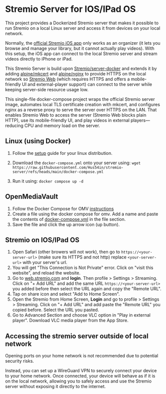 # Stremio Server for IOS/IPad OS
This project provides a Dockerized Stremio server that makes it possible to run Stremio on a local Linux server and access it from devices on your local network.

Normally, the [official Stremio iOS app](https://apps.apple.com/us/app/stremio-lite/id6741710156) only works as an organizer (it lets you browse and manage your library, but it cannot actually play videos). With this setup, the iOS app can connect to the local Stremio server and stream videos directly to iPhone or iPad.

This Stremio Server is build upon [Stremio/server-docker](https://github.com/Stremio/server-docker) and extends it by adding [alpine/mkcert](https://github.com/alpine-docker/multi-arch-docker-images) and [alpine/nginx](https://github.com/nginx/docker-nginx) to provide HTTPS on the local network so [Stremio Web](https://web.stremio.com/) (which requires HTTPS and offers a mobile-friendly UI and external-player support) can connect to the server while keeping server-side resource usage low.

This single-file docker-compose project wraps the official Stremio server image, automates local TLS certificate creation with mkcert, and configures nginx as a reverse proxy to serve the server over HTTPS on the LAN. That enables Stremio Web to access the server (Stremio Web blocks plain HTTP), use its mobile-friendly UI, and play videos in external players—reducing CPU and memory load on the server.

## Linux (using Docker) 
1. Follow the [setup](https://docs.docker.com/engine/install) guide for your linux distribution.

2. Download the `docker-compose.yml` onto your server using: 
`wget https://raw.githubusercontent.com/Hus54in/stremio-server/refs/heads/main/docker-compose.yml`

3. Run it using:
`docker compose up -d`

## OpenMediaVault 

1. Follow the Docker Compose for OMV [instructions](https://wiki.omv-extras.org/doku.php?id=omv6:omv6_plugins:docker_compose)
2. Create a file using the docker compose for omv. Add a name and paste the contents of [docker-compose.yml]() in the file section.
3. Save the file and click the up arrow icon (up button).

## Stremio on IOS/IPad OS
1. Open Safari (other browers will not work), then go to `https://<your-server-url>` (make sure its HTTPS and not http) replace `<your-server-url>` with your server's url.
2. You will get "This Connection is Not Private" error. Click on "visit this website", and reload the website.
3. Go to [web.stremio.com](https://web.stremio.com) and **login**. Then profile > Settings > Streaming. Click on "+ Add URL" and add the same URL `https://<your-server-url>` you added before then select the URL again and copy the "Remote URL". 
4. Tap on share icon and select "Add to Home Screen".
5. Open the Stremio from Home Screen, **Login** and go to profile > Settings > Streaming. Click on "+ Add URL" and add paste the "Remote URL" you copied before. Select the URL you pasted. 
6. Go to Advanced Section and choose VLC option in "Play in external player". Download VLC media player from the App Store.

## Accessing the stremio server outside of local network
Opening ports on your home network is not recommended due to potential security risks.

Instead, you can set up a WireGuard VPN to securely connect your device to your home network. Once connected, your device will behave as if it is on the local network, allowing you to safely access and use the Stremio server without exposing it directly to the internet.








